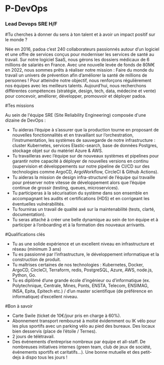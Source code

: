 # P-DevOps
### Lead Devops SRE H/F


#Tu cherches à donner du sens à ton talent et à avoir un impact positif sur le monde ?

Née en 2016, padoa c’est 240 collaborateurs passionnés autour d’un logiciel et une offre de services conçus pour moderniser les services de santé au travail. Sur notre logiciel SaaS, nous gérons les dossiers médicaux de 6 millions de salariés en France. Avec une nouvelle levée de fonds de 80M€ en 2022, nous sommes prêts à réaliser notre mission :
Faire du monde du travail un univers de prévention afin d’améliorer la santé de millions de personnes !
Pour atteindre notre objectif, nous renforçons régulièrement nos équipes avec les meilleurs talents. Aujourd’hui, nous recherchons différentes compétences (stratégie, design, tech, data, médecine et vente) pour concevoir, améliorer, développer, promouvoir et déployer padoa.


#Tes missions

Au sein de l'équipe SRE (Site Reliability Engineering) composée d'une dizaine de DevOps :
- Tu aideras l’équipe à s’assurer que la production tourne en proposant de nouvelles fonctionnalités et en travaillant sur l’orchestration, l’instrumentation, les systèmes de sauvegarde de notre infrastructure : cluster Kubernetes, services Elastic-search, base de données Postgres, stockage objet sur du matériel Azure & AWS.
- Tu travailleras avec l’équipe sur de nouveaux systèmes et pipelines pour garantir notre capacité à déployer de nouvelles versions en continu (supervision et développements sur notre pipeline de CI/CD sur des technologies comme ArgoCD, ArgoWorkﬂow, CircleCI & Github Actions).
- Tu aideras la mission de design infra-structurel de l’équipe qui travaille pour préserver notre vitesse de développement alors que l’équipe continue de grossir (testing, queues, microservices).
- Tu participeras à la sécurisation du système dans son ensemble en accompagnant les audits et certiﬁcations (HDS) et en corrigeant les éventuelles vulnérabilités.
- Tu fourniras un travail de qualité axé sur la maintenabilité (tests, clarté, documentation).
- Tu seras attaché à créer une belle dynamique au sein de ton équipe et à participer à l’onboarding et à la formation des nouveaux arrivants.

  
#Qualifications clés

- Tu as une solide expérience et un excellent niveau en infrastructure et réseau (minimum 3 ans)
- Tu es passionné par l’infrastructure, le développement informatique et la construction de produit.
- Tu maîtrises certaines de nos technologies : Kubernetes, Docker, ArgoCD, CircleCI, Terraform, redis, PostgreSQL, Azure, AWS, node.js, Python, Go.
- Tu es diplômé d’une grande école d’ingénieur ou d’informatique (ex. Polytechnique, Centrale, Mines, Ponts, ENSTA, Telecom, ENSIMAG, INSA, Epita, Epitech etc.) / d’un master scientiﬁque (de préférence en informatique) d’excellent niveau.
 

#Bon à savoir

- Carte Swile (ticket de 10€/jour pris en charge à 60%). 
- Abonnement transport remboursé à moitié évidemment ou IK vélo pour les plus sportifs avec un parking vélo au pied des bureaux. Des locaux bien desservis (place de l’étoile / Ternes). 
- 2 jours de télétravail.
- Des événements d’entreprise nombreux par équipe et all-staff. De nombreuses initiatives internes (green team, club de jeux de société, événements sportifs et caritatifs…). Une bonne mutuelle et des petit-dejs à dispo tous les jours !

